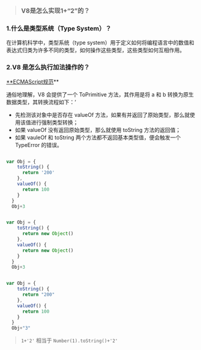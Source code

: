 > ### V8是怎么实现1+“2”的？

### 1.什么是类型系统（Type System）？

在计算机科学中，类型系统（type system）用于定义如何将编程语言中的数值和表达式归类为许多不同的类型，如何操作这些类型，这些类型如何互相作用。

### 2.V8 是怎么执行加法操作的？

[**ECMAScript规范](https://www.ecma-international.org/ecma-262/6.0/index.html#sec-addition-operator-plus-runtime-semantics-evaluation)**

通俗地理解，V8 会提供了一个 ToPrimitive 方法，其作用是将 a 和 b 转换为原生数据类型，其转换流程如下：‘

- 先检测该对象中是否存在 valueOf 方法，如果有并返回了原始类型，那么就使用该值进行强制类型转换；
- 如果 valueOf 没有返回原始类型，那么就使用 toString 方法的返回值；
- 如果 vauleOf 和 toString 两个方法都不返回基本类型值，便会触发一个 TypeError 的错误。

```javascript

var Obj = {
    toString() {
      return '200'
    }, 
    valueOf() {
      return 100
    }   
  }
  Obj+3
```

```javascript

var Obj = {
    toString() {
      return new Object()
    }, 
    valueOf() {
      return new Object()
    }   
  }
  Obj+3
```

```javascript

var Obj = {
    toString() {
      return "200"
    }, 
    valueOf() {
      return 100
    }   
  }
  Obj+"3"
```

> `1+'2'` 相当于 `Number(1).toString()+'2'`















